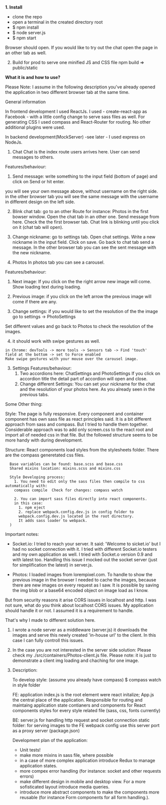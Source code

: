 
<b>1. Install</b>

 - clone the repo
 - open a terminal in the created directory root
 - $ npm install
 - $ node server.js
 - $ npm start

  Browser should open. If you would like to try out the chat open the page in an other tab as well.

2. Build for prod
  to serve one minified JS and CSS file
  npm build => public/static

<b>What it is and how to use?</b>

Please Note:  I assume in the following description you've already opened the application in two
different browser tab at the same time.

General information

  In frontend development I used ReactJs. I used - create-react-app as Facebook -
  with a little config change to serve sass files as well.
  For generating CSS I used compass and React-Router for routing.
  No other additional plugins were used.

  In backend development(MockServer) -see later - I used express on NodeJs.

1.  Chat
  Chat is the index route users arrives here.
  User can send messages to others.

  Features/behaviour:
  1. Send message: write something to the input field (bottom of page) and click
  on Send or hit enter.

  you will see your own message above, without username on the right side.
  in the other browser tab you will see the same message with the username
  in different design on the left side.

  2. Blink chat tab: go to an other Route for instance: Photos in the first bowser window.
  Open the chat tab in an other one. Send message from here.
  Check the the first browser tab. Chat link is blinking until you click on it (chat tab will open).

  3. Change nickname: go to settings tab. Open chat settings. Write a new nickname in the input field.
  Click on save. Go back to chat tab send a message. In the other browser tab
   you can see the sent message with the new nickname.

2. Photos
  In photos tab you can see a carousel.

  Features/behaviour:
  1. Next image: If you click on the the right arrow new image will come. Show loading text during loading.

  2. Previous image: if you click on the left arrow the previous image will come if there are any.

  3. Change settings: if you would like to set the resolution of the the image go to settings -> PhotoSettings

  Set different values and go back to Photos to check the resolution of the images.

  4. it should work with swipe gestures as well.

    in Chrome: devTools -> more tools -> Sensors tab -> Find 'touch'  field at the bottom -> set to Force enabled
    Make swipe gestures with your mouse over the carousel image.

3. Settings
    Features/behaviour:
     1. Two accordions here: ChatSettings and PhotoSettings
     If you click on accordion title the detail part of accordion will open and close.
     2. Change different Settings: You can set your nickname for the chat and the resolution of your photos here. As you already seen in the previous tabs.

Some Other thing:

  Style:
    The page is fully responsive. Every component and container component has own sass file as react principles said.
    It is a bit different approach from sass and compass. But I tried to handle them together.
    Considerable approach was to add only screen.css to the react root and import all of needed css in that file. But the followed structure seems to be more handy with during development.

  Structure:
      React components load styles from the stylesheets folder.
      There are the compass generetated css files.

      Base variables can be found: base.scss and base.css
      Shared mixins location: mixins.scss and mixins.css

      Style Developing process:
        1. You need to edit only the sass files then compile to css automatically with:
        compass compile  Check for changes: compass watch

        2. You can import sass files directly into react components.
        in this case:
          1. npm eject
          2. replace webpack.config.dev.js in config folder to
          webpack.config.dev.js located in the root directory.
          It adds sass loader to webpack.
      )






Important notes:
  - Socket.io: I tried to reach your server. It said: 'Welcome to sicket.io' but
  I had no socket connection with it. I tried with different Socket.io testers and my own application as well. I tried with Socket.o version 0.9 and with latest too.
  Handling this issue I mocked out the socket server (just for simplification the latest) in server.js.

  - Photos: I loaded images from lorempixel.com.
  To handle to show the previous image in the browser
  I needed to cache the images, because there are new images on every request as I saw.
  It is possible by saving the img blob or a base64 encoded object on image load as I know.

  But from security reasons it arise CORS issues in localhost and http.
  I was not sure, what do you think about localhost CORS issues.
  My application should handle it or not. I assumed it is a requirement to handle.

  That's why I made to different solution here.
  1. I wrote a node server as a middleware (server.js) it downloads the images
  and serve this newly created 'in-house url' to the client.
  In this case I can fully controll this issues.

  2. In the case you are not interested in the server side solution:
  Please check my ./src/containers/Photos-client.js file.
   Please note: it is just to demonstrate a client img loading and chaching for one image.


1. Description:

      To develop style:
      (assume you already have compass)
      $ compass watch in style folder

    FE:
    application
      index.js is the root element were react initalize;
      App.js the central place of the application. Responsible
      for routing and maintaing application state
      contianers and components for React components
      styles for every style related file (sass, css, fonts currently)

    BE:
     server.js  for handling http request and socket connection
     static folder: for serving images to the FE
     webpack config use this server port as a proxy server (package.json)


      Development plan of the application:

      - Unit tests!
      - make more mixins in sass file, where possible
      - in a case of more complex application introduce Redux to manage application
      states.
      - more compex error handling (for instance: socket and other requests errors)
      - make different design in mobile and desktop view.
      For a more sofisticated layout introduce media queries.
      - introduce more abstract components to make the components more reusable
      (for instance Form components for all form handling.).
